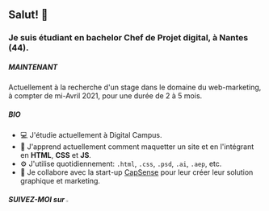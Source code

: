 ## Salut! 👋

### Je suis étudiant en bachelor Chef de Projet digital, à Nantes (44).

##### MAINTENANT

Actuellement à la recherche d'un stage dans le domaine du web-marketing, à compter de mi-Avril 2021, pour une durée de 2 à 5 mois.

##### BIO
* 💻 J'étudie actuellement à Digital Campus.
* 🌱 J'apprend actuellement comment maquetter un site et en l'intégrant en **HTML**, **CSS** et **JS**.
* ⚙️ J'utilise quotidiennement: `.html`, `.css`, `.psd`, `.ai`, `.aep`, etc.
* 📌 Je collabore avec la start-up [CapSense](https://agence-api.ouest-france.fr/societe/capesense) pour leur créer leur solution graphique et marketing.


##### SUIVEZ-MOI sur [<img width="2.5%" src="https://www.flaticon.com/svg/static/icons/svg/174/174857.svg" />](https://www.linkedin.com/in/louis-milhes/)
